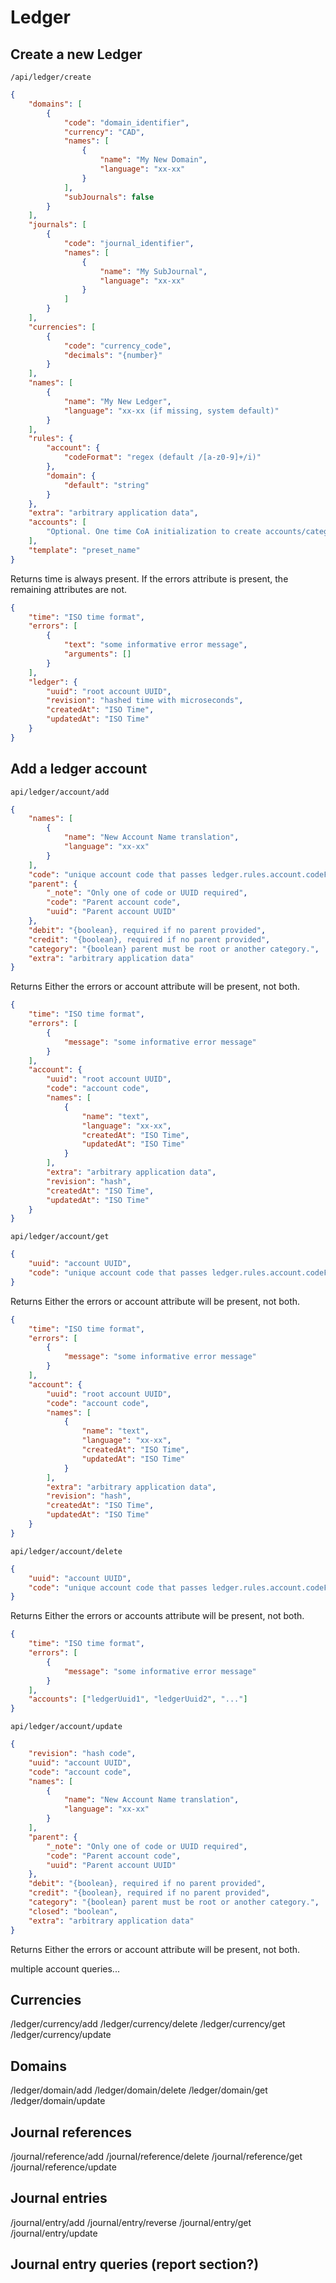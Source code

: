 # Ledger

## Create a new Ledger

`/api/ledger/create`

```json
{
    "domains": [
        {
            "code": "domain_identifier",
            "currency": "CAD",
            "names": [
                {
                    "name": "My New Domain",
                    "language": "xx-xx"
                }
            ],
            "subJournals": false
        }
    ],
    "journals": [
        {
            "code": "journal_identifier",
            "names": [
                {
                    "name": "My SubJournal",
                    "language": "xx-xx"
                }
            ]
        }
    ],
    "currencies": [
        {
            "code": "currency_code",
            "decimals": "{number}"
        }
    ],
    "names": [
        {
            "name": "My New Ledger",
            "language": "xx-xx (if missing, system default)"
        }
    ],
    "rules": {
        "account": {
            "codeFormat": "regex (default /[a-z0-9]+/i)"   
        },
        "domain": {
            "default": "string"
        }
    },
    "extra": "arbitrary application data",
    "accounts": [
        "Optional. One time CoA initialization to create accounts/categories with balances."
    ],
    "template": "preset_name"
}
```
Returns
time is always present.
If the errors attribute is present, the remaining attributes are not.
```json
{
    "time": "ISO time format",
    "errors": [
        {
            "text": "some informative error message",
            "arguments": []
        }
    ],
    "ledger": {
        "uuid": "root account UUID",
        "revision": "hashed time with microseconds",
        "createdAt": "ISO Time",
        "updatedAt": "ISO Time"
    }
}
```

## Add a ledger account

`api/ledger/account/add`

```json
{
    "names": [
        {
            "name": "New Account Name translation",
            "language": "xx-xx"
        }
    ],
    "code": "unique account code that passes ledger.rules.account.codeFormat regex",
    "parent": {
        "_note": "Only one of code or UUID required",
        "code": "Parent account code",
        "uuid": "Parent account UUID"
    },
    "debit": "{boolean}, required if no parent provided",
    "credit": "{boolean}, required if no parent provided",
    "category": "{boolean} parent must be root or another category.",
    "extra": "arbitrary application data"
}
```
Returns
Either the errors or account attribute will be present, not both.
```json
{
    "time": "ISO time format",
    "errors": [
        {
            "message": "some informative error message"
        }
    ],
    "account": {
        "uuid": "root account UUID",
        "code": "account code",
        "names": [
            {
                "name": "text",
                "language": "xx-xx",
                "createdAt": "ISO Time",
                "updatedAt": "ISO Time"
            }
        ],
        "extra": "arbitrary application data",
        "revision": "hash",
        "createdAt": "ISO Time",
        "updatedAt": "ISO Time"
    }
}
```


`api/ledger/account/get`

```json
{
    "uuid": "account UUID",
    "code": "unique account code that passes ledger.rules.account.codeFormat regex"
}
```
Returns
Either the errors or account attribute will be present, not both.
```json
{
    "time": "ISO time format",
    "errors": [
        {
            "message": "some informative error message"
        }
    ],
    "account": {
        "uuid": "root account UUID",
        "code": "account code",
        "names": [
            {
                "name": "text",
                "language": "xx-xx",
                "createdAt": "ISO Time",
                "updatedAt": "ISO Time"
            }
        ],
        "extra": "arbitrary application data",
        "revision": "hash",
        "createdAt": "ISO Time",
        "updatedAt": "ISO Time"
    }
}
```

`api/ledger/account/delete`
```json
{
    "uuid": "account UUID",
    "code": "unique account code that passes ledger.rules.account.codeFormat regex"
}
```
Returns
Either the errors or accounts attribute will be present, not both.
```json
{
    "time": "ISO time format",
    "errors": [
        {
            "message": "some informative error message"
        }
    ],
    "accounts": ["ledgerUuid1", "ledgerUuid2", "..."]
}
```

`api/ledger/account/update`

```json
{
    "revision": "hash code",
    "uuid": "account UUID",
    "code": "account code",
    "names": [
        {
            "name": "New Account Name translation",
            "language": "xx-xx"
        }
    ],
    "parent": {
        "_note": "Only one of code or UUID required",
        "code": "Parent account code",
        "uuid": "Parent account UUID"
    },
    "debit": "{boolean}, required if no parent provided",
    "credit": "{boolean}, required if no parent provided",
    "category": "{boolean} parent must be root or another category.",
    "closed": "boolean",
    "extra": "arbitrary application data"
}
```
Returns
Either the errors or account attribute will be present, not both.

multiple account queries...

## Currencies
/ledger/currency/add
/ledger/currency/delete
/ledger/currency/get
/ledger/currency/update

## Domains
/ledger/domain/add
/ledger/domain/delete
/ledger/domain/get
/ledger/domain/update

## Journal references

/journal/reference/add
/journal/reference/delete
/journal/reference/get
/journal/reference/update

## Journal entries

/journal/entry/add
/journal/entry/reverse
/journal/entry/get
/journal/entry/update

## Journal entry queries (report section?)

